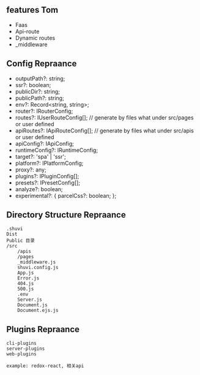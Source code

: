 ## features Tom

- Faas
- Api-route
- Dynamic routes
- _middleware


## Config Repraance

- outputPath?: string;
- ssr?: boolean;
- publicDir?: string;
- publicPath?: string;
- env?: Record<string, string>;
- router?: IRouterConfig;
- routes?: IUserRouteConfig[]; // generate by files what under src/pages or user defined
- apiRoutes?: IApiRouteConfig[]; // generate by files what under src/apis or user defined
- apiConfig?: IApiConfig;
- runtimeConfig?: IRuntimeConfig;
- target?: 'spa' | 'ssr';
- platform?: IPlatformConfig;
- proxy?: any;
- plugins?: IPluginConfig[];
- presets?: IPresetConfig[];
- analyze?: boolean;
- experimental?: {
  parcelCss?: boolean;
 };

## Directory Structure Repraance

	.shuvi
	Dist
	Public 目录
	/src
		/apis
        /pages
        _middleware.js
        shuvi.config.js
        App.js
        Error.js
        404.js
        500.js
        .env
        Server.js
        Document.js
        Document.ejs.js
  
## Plugins Repraance

    cli-plugins
    server-plugins
    web-plugins

    example: redox-react, 相关api



